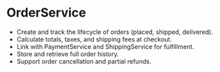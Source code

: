 # OrderService
- Create and track the lifecycle of orders (placed, shipped, delivered).
- Calculate totals, taxes, and shipping fees at checkout.
- Link with PaymentService and ShippingService for fulfillment.
- Store and retrieve full order history.
- Support order cancellation and partial refunds.

